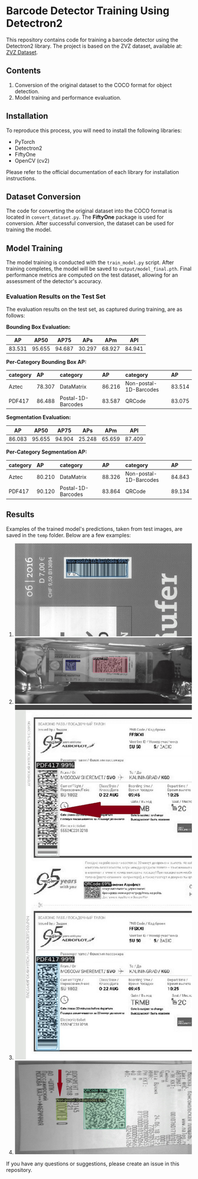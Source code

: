 # Barcode Detector Training Using Detectron2

This repository contains code for training a barcode detector using the Detectron2 library. The project is based on the ZVZ dataset, available at: [ZVZ Dataset](https://github.com/abbyy/barcode_detection_benchmark).

## Contents

1. Conversion of the original dataset to the COCO format for object detection.
2. Model training and performance evaluation.

## Installation

To reproduce this process, you will need to install the following libraries:

- PyTorch
- Detectron2
- FiftyOne
- OpenCV (cv2)

Please refer to the official documentation of each library for installation instructions.

## Dataset Conversion

The code for converting the original dataset into the COCO format is located in `convert_dataset.py`. The **FiftyOne** package is used for conversion. After successful conversion, the dataset can be used for training the model.

## Model Training

The model training is conducted with the `train_model.py` script. After training completes, the model will be saved to `output/model_final.pth`. Final performance metrics are computed on the test dataset, allowing for an assessment of the detector's accuracy.

### Evaluation Results on the Test Set

The evaluation results on the test set, as captured during training, are as follows:

**Bounding Box Evaluation:**

|   AP   |  AP50  |  AP75  |  APs   |  APm   |  APl   |
|:------:|:------:|:------:|:------:|:------:|:------:|
| 83.531 | 95.655 | 94.687 | 30.297 | 68.927 | 84.941 |

**Per-Category Bounding Box AP:**

| category   | AP     | category           | AP     | category               | AP     |
|:-----------|:-------|:-------------------|:-------|:-----------------------|:-------|
| Aztec      | 78.307 | DataMatrix         | 86.216 | Non-postal-1D-Barcodes | 83.514 |
| PDF417     | 86.488 | Postal-1D-Barcodes | 83.587 | QRCode                 | 83.075 |

**Segmentation Evaluation:**

|   AP   |  AP50  |  AP75  |  APs   |  APm   |  APl   |
|:------:|:------:|:------:|:------:|:------:|:------:|
| 86.083 | 95.655 | 94.904 | 25.248 | 65.659 | 87.409 |

**Per-Category Segmentation AP:**

| category   | AP     | category           | AP     | category               | AP     |
|:-----------|:-------|:-------------------|:-------|:-----------------------|:-------|
| Aztec      | 80.210 | DataMatrix         | 88.326 | Non-postal-1D-Barcodes | 84.843 |
| PDF417     | 90.120 | Postal-1D-Barcodes | 83.864 | QRCode                 | 89.134 |

## Results

Examples of the trained model's predictions, taken from test images, are saved in the `temp` folder. Below are a few examples:

1. ![Result 1](samples/1.jpg)
2. ![Result 2](samples/2.jpg)
3. ![Result 3](samples/3.jpg)
4. ![Result 4](samples/4.jpg)

If you have any questions or suggestions, please create an issue in this repository.

